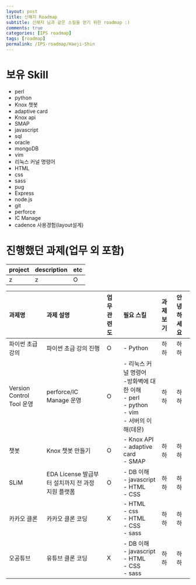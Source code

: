 ```yaml
---
layout: post
title: 신해지 Roadmap
subtitle: 신해지 님과 같은 스킬을 얻기 위한 roadmap :)
comments: true
categories: [IPS roadmap]
tags: [roadmap]
permalink: /IPS-roadmap/Haeji-Shin
---
```


# 보유 Skill
- perl
- python
- Knox 챗봇
- adaptive card
- Knox api
- SMAP
- javascript
- sql
- oracle
- mongoDB
- vim
- 리눅스 커널 명령어
- HTML
- css
- sass
- pug
- Express
- node.js
- git
- perforce
- IC Manage
- cadence 사용경험(layout설계)

# 진행했던 과제(업무 외 포함)

| project | description | etc |
| :------ |:--- | :--- |
| z | z | O |


| 과제명 | 과제 설명 | 업무 관련도 | 필요 스킬 | 과제보기 | 안녕하세요 |
| :------ |:--- | :--- | :------ |:--- | :--- |
| 파이썬 초급 강의 | 파이썬 초급 강의 진행 | O | - Python | 하하 | 하하 |
| Version Control Tool 운영 | perforce/IC Manage 운영 | O | - 리눅스 커널 명령어<br>-방화벽에 대한 이해<br>- perl<br>- python<br>- vim<br>- 서버의 이해(데몬) | 하하 | 하하 |
| 챗봇  | Knox 챗봇 만들기 | O | - Knox API<br>- adaptive card<br>- SMAP | 하하 | 하하 |
| SLiM  | EDA License 발급부터 설치까지 전 과정 지원 플랫폼 | O | - DB 이해<br>- javascript<br>- HTML<br>- CSS<br> | 하하 | 하하 |
| 카카오 클론  | 카카오 클론 코딩 | X | - HTML<br>- css<br>- HTML<br>- CSS<br>- sass<br> | 하하 | 하하 |
| 오공튜브  | 유튜브 클론 코딩 | X | - DB 이해<br>- javascript<br>- HTML<br>- CSS<br>- sass<br> | 하하 | 하하 |

